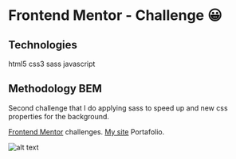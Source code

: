 # Frontend Mentor - Challenge 😀

## Technologies
html5
css3
sass 
javascript

## Methodology BEM 

Second challenge that I do applying sass to speed up and new css properties for the background.

[Frontend Mentor](https://www.frontendmentor.io) challenges.
[My site](https://www.volyauxui.cl) Portafolio.

 ![alt text](https://repository-images.githubusercontent.com/319111042/f30d3280-3c0a-11eb-8735-7f50f9cc73db) 